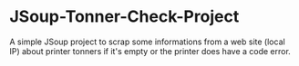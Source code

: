 # JSoup-Tonner-Check-Project
A simple JSoup project to scrap some informations from a web site (local IP) about printer tonners if it's empty or the printer does have a code error.

